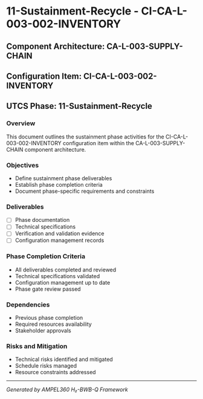 # 11-Sustainment-Recycle - CI-CA-L-003-002-INVENTORY

## Component Architecture: CA-L-003-SUPPLY-CHAIN
## Configuration Item: CI-CA-L-003-002-INVENTORY
## UTCS Phase: 11-Sustainment-Recycle

### Overview
This document outlines the sustainment phase activities for the CI-CA-L-003-002-INVENTORY configuration item within the CA-L-003-SUPPLY-CHAIN component architecture.

### Objectives
- Define sustainment phase deliverables
- Establish phase completion criteria
- Document phase-specific requirements and constraints

### Deliverables
- [ ] Phase documentation
- [ ] Technical specifications
- [ ] Verification and validation evidence
- [ ] Configuration management records

### Phase Completion Criteria
- All deliverables completed and reviewed
- Technical specifications validated
- Configuration management up to date
- Phase gate review passed

### Dependencies
- Previous phase completion
- Required resources availability
- Stakeholder approvals

### Risks and Mitigation
- Technical risks identified and mitigated
- Schedule risks managed
- Resource constraints addressed

---
*Generated by AMPEL360 H₂-BWB-Q Framework*
